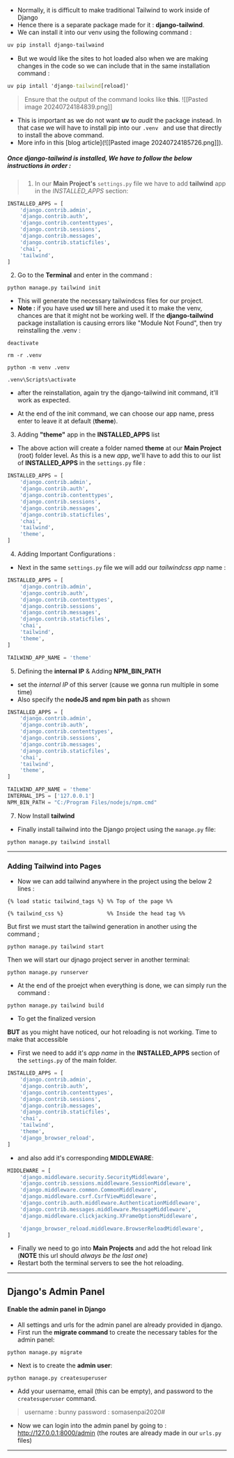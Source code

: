 - Normally, it is difficult to make traditional Tailwind to work inside of Django
- Hence there is a separate package made for it : **django-tailwind**.
- We can install it into our venv using the following command : 
```powershell
uv pip install django-tailwaind
```
- But we would like the sites to hot loaded also when we are making changes in the code so we can include that in the same installation command : 
```cmd
uv pip intall 'django-tailwind[reload]'
```

> Ensure that the output of the command looks like **this**.
![[Pasted image 20240724184839.png]]
- This is important as we do not want **uv** to *audit* the package instead. In that case we will have to install pip into our `.venv ` and use that directly to install the above command.
- More info in this [blog article](![[Pasted image 20240724185726.png]]).

##### Once **django-tailwind** is installed, We have to follow the below instructions *in order* :

> 1. In our **Main Project's** `settings.py` file we have to add **tailwind** app in the *INSTALLED_APPS* section:

```python
INSTALLED_APPS = [
    'django.contrib.admin',
    'django.contrib.auth',
    'django.contrib.contenttypes',
    'django.contrib.sessions',
    'django.contrib.messages',
    'django.contrib.staticfiles',
    'chai',
    'tailwind',
]
```

2. Go to the **Terminal** and enter in the command : 

```
python manage.py tailwind init
```
- This will generate the necessary tailwindcss files for our project.
- **Note :** if you have used **uv** till here and used it to make the venv, chances are that it might not be working well. If the **django-tailwind** package installation is causing errors like "Module Not Found", then try reinstalling the .venv : 

```
deactivate

rm -r .venv

python -m venv .venv

.venv\Scripts\activate
```

- after the reinstallation, again try the django-tailwind init command, it'll work as expected.

- At the end of the init command, we can choose our app name, press enter to leave it at default (**theme**).

 3. Adding **"theme"** app in the **INSTALLED_APPS** list
- The above action will create a folder named **theme** at our **Main Project** (root) folder level. As this is a new *app*, we'll have to add this to our list of **INSTALLED_APPS** in the `settings.py` file : 
```python
INSTALLED_APPS = [
    'django.contrib.admin',
    'django.contrib.auth',
    'django.contrib.contenttypes',
    'django.contrib.sessions',
    'django.contrib.messages',
    'django.contrib.staticfiles',
    'chai',
    'tailwind',
    'theme',
]
```

4. Adding Important Configurations : 
- Next in the same `settings.py` file we will add our *tailwindcss app* name : 

```python
INSTALLED_APPS = [
    'django.contrib.admin',
    'django.contrib.auth',
    'django.contrib.contenttypes',
    'django.contrib.sessions',
    'django.contrib.messages',
    'django.contrib.staticfiles',
    'chai',
    'tailwind',
    'theme',
]

TAILWIND_APP_NAME = 'theme'
```

5. Defining the **internal IP** & Adding **NPM_BIN_PATH**
- set the *internal IP* of this server (cause we gonna run multiple in some time)
- Also specify the **nodeJS and npm bin path** as shown
```python
INSTALLED_APPS = [
    'django.contrib.admin',
    'django.contrib.auth',
    'django.contrib.contenttypes',
    'django.contrib.sessions',
    'django.contrib.messages',
    'django.contrib.staticfiles',
    'chai',
    'tailwind',
    'theme',
]

TAILWIND_APP_NAME = 'theme'
INTERNAL_IPS = ['127.0.0.1']
NPM_BIN_PATH = "C:/Program Files/nodejs/npm.cmd"
```

7. Now Install **tailwind** 
- Finally install tailwind into the Django project using the `manage.py` file:
```
python manage.py tailwind install
```

---

### Adding Tailwind into Pages

- Now we can add tailwind anywhere in the project using the below 2 lines : 
```djnago-html
{% load static tailwind_tags %} %% Top of the page %%

{% tailwind_css %}              %% Inside the head tag %%
```

But first we must start the tailwind generation in another using the command  ;

```
python manage.py tailwind start
```

Then we will start our djnago project server in another terminal: 

```
python manage.py runserver
```

- At the end of the proejct when everything is done, we can simply run the command : 
```
python manage.py tailwind build
```
- To get the finalized version

**BUT** as you might have noticed, our hot reloading is not working. Time to make that accessible
- First we need to add it's *app name* in the **INSTALLED_APPS** section of the `settings.py` of the main folder.
```python
INSTALLED_APPS = [
    'django.contrib.admin',
    'django.contrib.auth',
    'django.contrib.contenttypes',
    'django.contrib.sessions',
    'django.contrib.messages',
    'django.contrib.staticfiles',
    'chai',
    'tailwind',
    'theme',
    'django_browser_reload',
]
```
- and also add it's corresponding **MIDDLEWARE**:

```python
MIDDLEWARE = [
    'django.middleware.security.SecurityMiddleware',
    'django.contrib.sessions.middleware.SessionMiddleware',
    'django.middleware.common.CommonMiddleware',
    'django.middleware.csrf.CsrfViewMiddleware',
    'django.contrib.auth.middleware.AuthenticationMiddleware',
    'django.contrib.messages.middleware.MessageMiddleware',
    'django.middleware.clickjacking.XFrameOptionsMiddleware',

    'django_browser_reload.middleware.BrowserReloadMiddleware',
]
```

- Finally we need to go into **Main Projects** and add the hot reload link (**NOTE** this url should *always be the last one*)
- Restart both the terminal servers to see the hot reloading.

---

## Django's Admin Panel

#### Enable the admin panel in Django

- All settings and urls for the admin panel are already provided in django.
- First run the **migrate command** to create the necessary tables for the admin panel:
```
python manage.py migrate
```
- Next is to create the **admin user**:
```
python manage.py createsuperuser
```
- Add your username, email (this can be empty), and password to the `createsuperuser` command.
> username : bunny
> password : somasenpai2020#

- Now we can login into the admin panel by going to : http://127.0.0.1:8000/admin (the routes are already made in our `urls.py` files)

---


